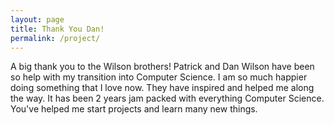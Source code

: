 ```yaml
---
layout: page
title: Thank You Dan!
permalink: /project/
---
```


A big thank you to the Wilson brothers! Patrick and Dan Wilson have been so help with my transition into Computer Science. I am so much happier doing something that I love now. They have inspired and helped me along the way. It has been 2 years jam packed with everything Computer Science. You've helped me start projects and learn many new things.